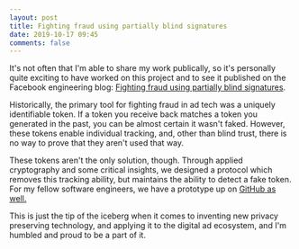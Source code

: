 ```yaml
---
layout: post
title: Fighting fraud using partially blind signatures
date: 2019-10-17 09:45
comments: false
---
```


It's not often that I'm able to share my work publically, so it's personally quite exciting to have worked on this project and to see it published on the Facebook engineering blog: [Fighting fraud using partially blind signatures](https://engineering.fb.com/security/partially-blind-signatures/).

Historically, the primary tool for fighting fraud in ad tech was a uniquely identifiable token. If a token you receive back matches a token you generated in the past, you can be almost certain it wasn't faked. However, these tokens enable individual tracking, and, other than blind trust, there is no way to prove that they aren't used that way.

These tokens aren't the only solution, though. Through applied cryptography and some critical insights, we designed a protocol which removes this tracking ability, but maintains the ability to detect a fake token. For my fellow software engineers, we have a prototype up on [GitHub as well.](https://github.com/siyengar/private-fraud-prevention)

This is just the tip of the iceberg when it comes to inventing new privacy preserving technology, and applying it to the digital ad ecosystem, and I'm humbled and proud to be a part of it.
